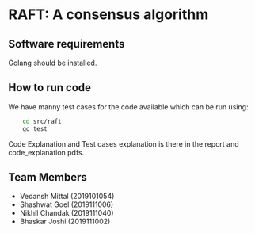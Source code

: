 # RAFT: A consensus algorithm

## Software requirements

Golang should be installed.

## How to run code

We have manny test cases for the code available which can be run using:

```bash
    cd src/raft
    go test
```

Code Explanation and Test cases explanation is there in the report and code_explanation pdfs.

## Team Members

- Vedansh Mittal (2019101054)
- Shashwat Goel (2019111006)
- Nikhil Chandak (2019111040)
- Bhaskar Joshi (2019111002)
